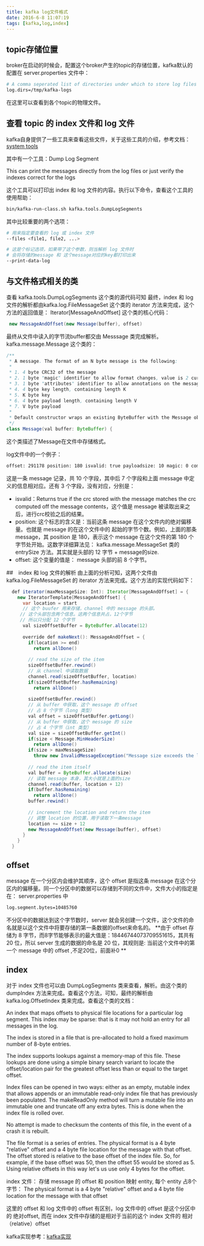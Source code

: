 ```yaml
---
title: kafka log文件格式
date: 2016-6-8 11:07:19
tags: [kafka,log,index]
---
```


## topic存储位置
broker在启动的时候会，配置这个broker产生的topic的存储位置，kafka默认的配置在 server.properties 文件中：
``` bash
# A comma seperated list of directories under which to store log files
log.dirs=/tmp/kafka-logs
```
在这里可以查看到各个topic的物理文件。

## 查看 topic 的 index 文件和 log 文件
kafka自身提供了一些工具来查看这些文件，关于这些工具的介绍，参考文档：[system tools](https://cwiki.apache.org/confluence/display/KAFKA/System+Tools)

其中有一个工具：Dump Log Segment

This can print the messages directly from the log files or just verify the indexes correct for the logs

这个工具可以打印出 index 和 log 文件的内容。执行以下命令，查看这个工具的使用帮助：
``` bash
bin/kafka-run-class.sh kafka.tools.DumpLogSegments
```
其中比较重要的两个选项：
``` bash
# 用来指定要查看的 log 或 index 文件
--files <file1, file2, ...> 

# 这是个标记选项，如果带了这个参数，则当解析 log 文件时
# 会将存储的message 和 这个message对应的key都打印出来
--print-data-log
```
## 与文件格式相关的类
查看 kafka.tools.DumpLogSegments 这个类的源代码可知
最终，index 和 log 文件的解析都由kafka.log.FileMessageSet 这个类的 iterator 方法来完成，这个方法的返回值是： Iterator[MessageAndOffset]
这个类的核心代码：
``` java
 new MessageAndOffset(new Message(buffer), offset)
```
最终从文件中读入的字节流buffer都交由 Messsage 类完成解析。
kafka.message.Message 这个类的：
``` java
/**
 * A message. The format of an N byte message is the following:
 *
 * 1. 4 byte CRC32 of the message
 * 2. 1 byte "magic" identifier to allow format changes, value is 2 currently
 * 3. 1 byte "attributes" identifier to allow annotations on the message independent of the version (e.g. compression enabled, type of codec used)
 * 4. 4 byte key length, containing length K
 * 5. K byte key
 * 6. 4 byte payload length, containing length V
 * 7. V byte payload
 *
 * Default constructor wraps an existing ByteBuffer with the Message object with no change to the contents.
 */
class Message(val buffer: ByteBuffer) {
```
这个类描述了Message在文件中存储格式。

log文件中的一个例子： 
``` bash
offset: 291178 position: 180 isvalid: true payloadsize: 10 magic: 0 compresscodec: NoCompressionCodec crc: 576249152 keysize: 2 key: 11 payload: Message_11
```
这是一条 message 记录，共 10 个字段，其中后 7 个字段和上面 message 中定义的信息相对应。还有 3 个字段，没有对应，分别是：

- isvalid：Returns true if the crc stored with the message matches the crc computed off the message contents，这个值是 message 被读取出来之后，进行crc校验之后的结果。
- position: 这个标志的含义是：当前这条 message 在这个文件内的绝对偏移量。也就是 message 的在这个文件中的 起始的字节个数。例如，上面的那条 message，其 position 是 180，表示这个 message 在这个文件的第 180 个字节处开始。这数字详细算法见： kafka.message.MessageSet 类的 entrySize 方法。其实就是头部的 12 字节 + message的size.
- offset: 这个变量的值是： message 头部的前 8 个字节。

##　index 和 log 文件的解析
由上面的分析可知，这两个文件由
kafka.log.FileMessageSet 的 iterator 方法来完成。这个方法的实现代码如下：
``` java
  def iterator(maxMessageSize: Int): Iterator[MessageAndOffset] = {
    new IteratorTemplate[MessageAndOffset] {
      var location = start
      // 这个 buufer 用来存储，channel 中的 message 的头部。
	 // 这个头部包含两个信息。这两个信息共占，12个字节
	 // 所以只分配 12 个字节	 
      val sizeOffsetBuffer = ByteBuffer.allocate(12)
      
      override def makeNext(): MessageAndOffset = {
        if(location >= end)
          return allDone()
          
        // read the size of the item
        sizeOffsetBuffer.rewind()
        // 从 channel 中读取数据
        channel.read(sizeOffsetBuffer, location)
        if(sizeOffsetBuffer.hasRemaining)
          return allDone()
        
        sizeOffsetBuffer.rewind()
        // 从 buffer 中获取，这个 message 的 offset
        // 占 8 个字节（long 类型）
        val offset = sizeOffsetBuffer.getLong()
        // 从 buffer 中获取，这个 message 的 size
        // 占 4 个字节（int 类型）
        val size = sizeOffsetBuffer.getInt()
        if(size < Message.MinHeaderSize)
          return allDone()
        if(size > maxMessageSize)
          throw new InvalidMessageException("Message size exceeds the largest allowable message size (%d).".format(maxMessageSize))
        
        // read the item itself
        val buffer = ByteBuffer.allocate(size)
        // 读取 message 本身，其大小就是上面的size
        channel.read(buffer, location + 12)
        if(buffer.hasRemaining)
          return allDone()
        buffer.rewind()
        
        // increment the location and return the item
        // 调整 location 的位置，用于读取下一条message
        location += size + 12
        new MessageAndOffset(new Message(buffer), offset)
      }
    }
  }
```
## offset 
message 在一个分区内会维护其顺序，这个 offset 是指这条 message 在这个分区内的偏移量。同一个分区中的数据可以存储到不同的文件中，文件大小的指定是在：
server.properties 中
``` bash
log.segment.bytes=10485760
```
不分区中的数据达到这个字节数时，server 就会另创建一个文件，这个文件的命名就是以这个文件中将要存储的第一条数据的offset来命名的。
**由于 offset 存储为 8 字节，而8字节能够表示的最大值是：18446744073709551615，其共有 20 位，所以 server 生成的数据的命名是 20 位，其规则是: 当前这个文件中的第一个 message 中的 offset ,不足20位，前面补0 **

## index

对于 index 文件也可以由 DumpLogSegments 类来查看，解析。由这个类的 dumpIndex 方法来完成。查看这个方法，可知，最终的解析由 kafka.log.OffsetIndex 类来完成。查看这个类的文档：

An index that maps offsets to physical file locations for a particular log segment. This index may be sparse: that is it may not hold an entry for all messages in the log.

The index is stored in a file that is pre-allocated to hold a fixed maximum number of 8-byte entries.

The index supports lookups against a memory-map of this file. These lookups are done using a simple binary search variant to locate the offset/location pair for the greatest offset less than or equal to the target offset.

Index files can be opened in two ways: either as an empty, mutable index that allows appends or an immutable read-only index file that has previously been populated. The makeReadOnly method will turn a mutable file into an immutable one and truncate off any extra bytes. This is done when the index file is rolled over.

No attempt is made to checksum the contents of this file, in the event of a crash it is rebuilt.

The file format is a series of entries. The physical format is a 4 byte "relative" offset and a 4 byte file location for the message with that offset. The offset stored is relative to the base offset of the index file. So, for example, if the base offset was 50, then the offset 55 would be stored as 5. Using relative offsets in this way let's us use only 4 bytes for the offset.

index 文件： 存储 message 的 offset 和 position 映射 entity, 每个 entity 占8个字节： The physical format is a 4 byte "relative" offset and a 4 byte file location for the message with that offset

这里的 offset 和 log 文件中的 offset 有区别，log 文件中的 offset 是这个分区中的 绝对offset, 而在 index 文件中存储的是相对于当前的这个 index 文件的 相对（relative）offset 

kafka实现参考：[kafka实现](http://blog.csdn.net/kisimple/article/details/42342459)